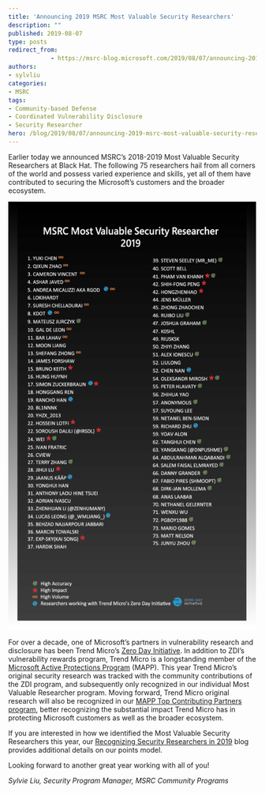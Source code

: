 ```yaml
---
title: 'Announcing 2019 MSRC Most Valuable Security Researchers'
description: ""
published: 2019-08-07
type: posts
redirect_from:
            - https://msrc-blog.microsoft.com/2019/08/07/announcing-2019-msrc-most-valuable-security-researchers/
authors:
- sylvliu
categories:
- MSRC
tags:
- Community-based Defense
- Coordinated Vulnerability Disclosure
- Security Researcher
hero: /blog/2019/08/07/announcing-2019-msrc-most-valuable-security-researchers/img/wp-content-uploads-2019-08-MVR2019-BLOG-v1-FINAL-596x1024.png
---
```

Earlier today we announced MSRC’s 2018-2019 Most Valuable Security Researchers at Black Hat. The following 75 researchers hail from all corners of the world and possess varied experience and skills, yet all of them have contributed to securing the Microsoft’s customers and the broader ecosystem.

![](./img/wp-content-uploads-2019-08-MVR2019-BLOG-v1-FINAL-596x1024.png)

For over a decade, one of Microsoft’s partners in vulnerability research and disclosure has been Trend Micro’s [Zero Day Initiative](https://www.zerodayinitiative.com/). In addition to ZDI’s vulnerability rewards program, Trend Micro is a longstanding member of the [Microsoft Active Protections Program](https://www.microsoft.com/en-us/msrc/mapp?rtc=1) (MAPP). This year Trend Micro’s original security research was tracked with the community contributions of the ZDI program, and subsequently only recognized in our individual Most Valuable Researcher program. Moving forward, Trend Micro original research will also be recognized in our [MAPP Top Contributing Partners program](https://msrc-blog.microsoft.com/2019/07/25/microsoft-announces-top-contributing-partners-in-the-microsoft-active-protections-program-mapp/), better recognizing the substantial impact Trend Micro has in protecting Microsoft customers as well as the broader ecosystem.

If you are interested in how we identified the Most Valuable Security Researchers this year, our [Recognizing Security Researchers in 2019](https://msrc-blog.microsoft.com/2019/07/30/recognizing-security-researchers-in-2019/) blog provides additional details on our points model.

Looking forward to another great year working with all of you!

_Sylvie Liu, Security Program Manager, MSRC Community Programs_

